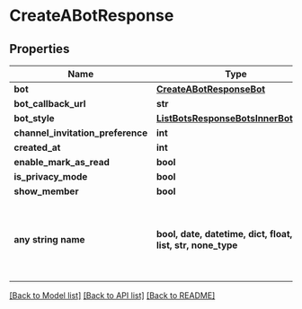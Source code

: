 # CreateABotResponse


## Properties
Name | Type | Description | Notes
------------ | ------------- | ------------- | -------------
**bot** | [**CreateABotResponseBot**](CreateABotResponseBot.md) |  | 
**bot_callback_url** | **str** |  | [optional] 
**bot_style** | [**ListBotsResponseBotsInnerBotStyle**](ListBotsResponseBotsInnerBotStyle.md) |  | [optional] 
**channel_invitation_preference** | **int** |  | [optional] 
**created_at** | **int** |  | [optional] 
**enable_mark_as_read** | **bool** |  | [optional] 
**is_privacy_mode** | **bool** |  | [optional] 
**show_member** | **bool** |  | [optional] 
**any string name** | **bool, date, datetime, dict, float, int, list, str, none_type** | any string name can be used but the value must be the correct type | [optional]

[[Back to Model list]](../README.md#documentation-for-models) [[Back to API list]](../README.md#documentation-for-api-endpoints) [[Back to README]](../README.md)



